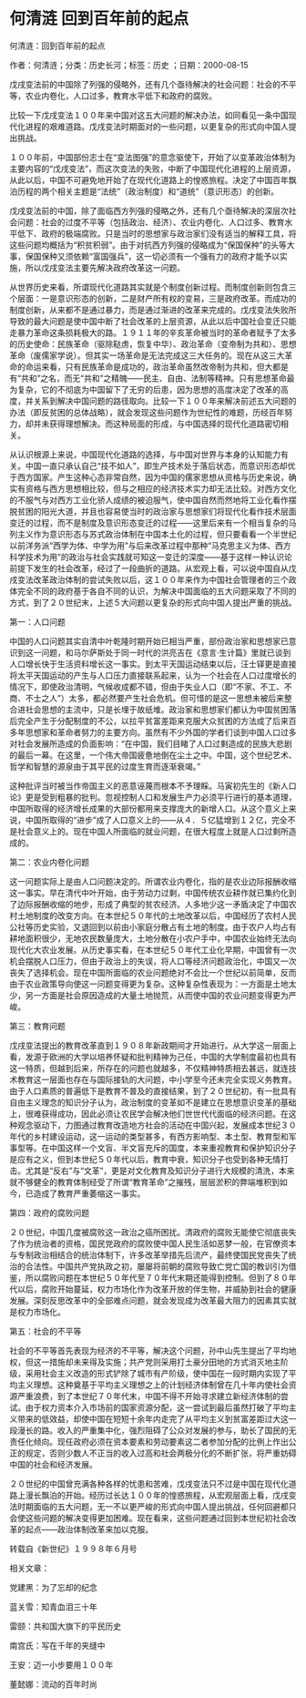# 何清涟  回到百年前的起点  
  
何清涟：回到百年前的起点  
作者：何清涟；分类：历史长河；标签：历史 ；日期：2000-08-15  
戊戌变法前的中国除了列强的侵略外，还有几个亟待解决的社会问题：社会的不平等，农业内卷化，人口过多，教育水平低下和政府的腐败。  
比较一下戊戌变法１００年来中国对这五大问题的解决办法，如同看见一条中国现代化进程的艰难道路。戊戌变法时期面对的一些问题，以更复杂的形式向中国人提出挑战。  
１００年前，中国部份志士在“变法图强”的意念驱使下，开始了以变革政治体制为主要内容的“戊戌变法”，而这次变法的失败，中断了中国现代化进程的上层资源，从此以后，中国不可避免地开始了在现代化道路上的惶惑旅程。决定了中国百年飘泊历程的两个相关主题是“法统”（政治制度）和“道统”（意识形态）的创新。  
戊戌变法前的中国，除了面临西方列强的侵略之外，还有几个亟待解决的深层次社会问题：社会的过度不平等（包括政治、经济）、农业内卷化、人口过多、教育水平低下、政府的极端腐败。只是当时的思想家与政治家们没有适当的解释工具，将这些问题均概括为“积贫积弱”。由于对抗西方列强的侵略成为“保国保种”的头等大事，保国保种又须依赖“富国强兵”，这一切必须有一个强有力的政府才能予以实施，所以戊戌变法主要先解决政府改革这一问题。  
从世界历史来看，所谓现代化道路其实就是个制度创新过程。而制度创新则包含三个层面：一是意识形态的创新，二是财产所有权的变易，三是政府改革。而成功的制度创新，从来都不是通过暴力，而是通过渐进的改革来完成的。戊戌变法失败所导致的最大问题是使中国中断了社会改革的上层资源，从此以后中国社会变迁只能走暴力革命这条损耗极大的路。１９１１年的辛亥革命被当时的革命者赋予了太多的历史使命：民族革命（驱除鞑虏，恢复中华）、政治革命（变帝制为共和）、思想革命（废儒家学说）。但其实一场革命是无法完成这三大任务的。现在从这三大革命的命运来看，只有民族革命是成功的，政治革命虽然改帝制为共和，但大都是有“共和”之名，而无“共和”之精魄——民主、自由、法制等精神。只有思想革命最为复杂，它的不彻底为中国留下了无穷的后患，因为思想的高度决定了改革的高度，并关系到解决中国问题的路径取向。比较一下１００年来解决前述五大问题的办法（即反贫困的总体战略），就会发现这些问题作为世纪性的难题，历经百年努力，却并未获得理想解决。而这种局面的形成，与中国选择的现代化道路密切相关。  
从认识根源上来说，中国现代化道路的选择，与中国对世界与本身的认知能力有关。中国一直只承认自己“技不如人”，即生产技术处于落后状态，而意识形态却优于西方国家。产生这种心态非常自然，因为中国的儒家思想从资格与历史来说，确实有资格与西方思想相比较，但与之相应的经济技术实力却无法比较。对西方文化的不服气与对西方工业化骄人成绩的被迫服气，使中国自然而然地将工业化看作摆脱贫困的阳光大道，并且也容易使当时的政治家与思想家们将现代化看作技术层面变迁的过程，而不是制度及意识形态变迁的过程——这里后来有一个相当复杂的马列主义作为意识形态与苏式政治体制在中国本土化的过程，但只要看看一个半世纪以前洋务派“西学为体、中学为用”与后来改革过程中那种“马克思主义为体、西方科学技术为用”的政治与社会实践就可知这一变迁的深度——基于这样一种认识论前提下发生的社会改革，经过了一段曲折的道路。从宏观上看，可以说中国自从戊戌变法改革政治体制的尝试失败以后，这１００年来作为中国社会管理者的三个政体完全不同的政府基于各自不同的认识，为解决中国面临的五大问题采取了不同的方式，到了２０世纪末，上述５大问题以更复杂的形式向中国人提出严重的挑战。  
第一：人口问题  
中国的人口问题其实自清中叶乾隆时期开始已相当严重，部份政治家和思想家已意识到这一问题，和马尔萨斯处于同一时代的洪亮吉在《意言·生计篇》里就已谈到人口增长快于生活资料增长这一事实。到太平天国运动结束以后，汪士铎更是直接将太平天国运动的产生与人口压力直接联系起来，认为一个社会在人口过度增长的情况下，即使政治清明，气候收成都不错，但由于失业人口（即“不家、不工、不商、不士之人”）太多，都必然要产生社会危机。但可惜的是这一思想未被后来整合进社会思想的主流中，只是长埋于故纸堆。政治家和思想家们都认为中国贫困落后完全产生于分配制度的不公，以拉平贫富差距来克服大众贫困的方法成了后来百多年思想家和革命者努力的主要方向。虽然有不少外国的学者们谈到中国人口过多对社会发展所造成的负面影响：“在中国，我们目睹了人口过剩造成的民族大悲剧的最后一幕。在这里，一个伟大帝国疲惫地倒在尘土之中。中国，这个世纪艺术、哲学和智慧的源泉由于其平民的过度生育而逐渐衰竭。”  
这种批评当时被当作帝国主义的恶意诬蔑而根本不予理睬。马寅初先生的《新人口论》更是受到粗暴的批判。忽视控制人口和发展生产力必须平行进行的基本道理，中国所取得的经济增长成果的大部份都用来支撑庞大的新增人口。从这个意义上来说，中国所取得的“进步”成了人口意义上的——从４．５亿猛增到１２亿，完全不是社会意义上的。现在中国人所面临的就业问题，在很大程度上就是人口过剩所造成的。  
第二：农业内卷化问题  
这一问题实际上是由人口问题决定的。所谓农业内卷化，指的是农业边际报酬收缩这一事实。早在清代中叶开始，由于劳动力过剩，中国传统农业耕作就已集约化到了边际报酬收缩的地步，形成了典型的贫农经济。人多地少这一矛盾决定了中国农村土地制度的改变方向。在本世纪５０年代的土地改革以后，中国经历了农村人民公社等历史实验，又退回到以前由小家庭分散占有土地的制度。由于农户人均占有耕地面积很少，无地农民数量庞大，土地分散在小农户手中，中国农业始终无法向现代化大农业发展。从历史事实看，在本世纪５０年代工业化早期，中国曾有一次机会摆脱人口压力，但由于政治上的失误，将人口等经济问题政治化，中国又一次丧失了选择机会。现在中国所面临的农业问题绝对不会比一个世纪以前简单，反而由于农业政策导向使这一问题变得更为复杂。这种复杂性表现为：一方面是土地太少，另一方面是社会原因造成的大量土地抛荒，从而使中国的农业问题变得更为严峻。  
第三：教育问题  
戊戌变法提出的教育改革直到１９０８年新政期间才开始进行。从大学这一层面上看，发源于欧洲的大学以培养怀疑和批判精神为己任，中国的大学制度最初也具有这一特质，但越到后来，所存在的问题也就越多，不仅精神特质相去甚远，就连技术教育这一层面也存在与国际接轨的大问题，中小学至今还未完全实现义务教育。由于人口素质的普遍低下是教育不普及的直接结果，到了２０世纪初，有一批具有自由主义理念的知识分子认为，政治制度的变革如不是建立在思想意识变革的基础上，很难获得成功，因此必须让农民学会解决他们世世代代面临的经济问题。在这种观念驱动下，力图通过教育改造地方社会的活动在中国兴起，发展成本世纪３０年代的乡村建设运动，这一运动的类型甚多，有西方影响型、本土型、教育型和军事型等。在中国这样一个文盲、半文盲充斥的国度，本来重视教育和保护知识分子是应有之义，但到本世纪５０年代以后，教育中衰，知识分子也受到各种无情打击。尤其是“反右”与“文革”，更是对文化教育及知识分子进行大规模的清洗，本来就不够健全的教育体制经受了所谓“教育革命”之摧残，层层淤积的弊端堆积到如今，已造成了教育严重萎缩这一事实。  
第四：政府的腐败问题  
２０世纪，中国几度被腐败这一政治之癌所困扰。清政府的腐败无能使它彻底丧失了作为统治者的资格，国民党政府的腐败使中国人民生活如恶梦一般，在官僚资本与专制政治相结合的统治体制下，许多改革举措先后流产，最终使国民党丧失了统治的合法性。中国共产党执政之初，屡屡将前朝的腐败导致亡党亡国的教训引为借鉴，所以腐败问题在本世纪５０年代至７０年代末期还能得到控制。但到了８０年代以后，腐败开始蔓延，权力市场化作为改革开放的伴生物，并威胁到社会的健康发展。深刻反思改革中的全部难点问题，就会发现成为改革最大阻力的因素其实就是权力市场化。  
第五：社会的不平等  
社会的不平等首先表现为经济的不平等，解决这个问题，孙中山先生提出了平均地权，但这一措施却未来得及实施；共产党则采用打土豪分田地的方式消灭地主阶级，采用社会主义改造的形式铲除了城市有产阶级，使中国在一段时期内实现了平均主义理想。这种奠基于平均主义理想之上的计划经济体制曾在几十年内使社会资源严重浪费，到了本世纪７０年代末，中国不得不开始寻求建立新经济体制的尝试。由于权力资本介入市场前的国家资源分配，这一尝试到最后虽然打破了平均主义带来的低效益，却使中国在短短十余年内走完了从平均主义到贫富差距过大这一段漫长的路。收入的严重集中化，强烈阻碍了公众对发展的参与，助长了国民的无责任化倾向。现任政府必须在资本要素和劳动要素这二者参加分配的比例上作出公正的规定，否则少数人不正当的收入过高和社会两极分化的不断扩张，将严重妨碍中国的社会和经济发展。  
２０世纪的中国曾充满各种各样的忧患和苦难，戊戌变法只不过是中国在现代化道路上漫长飘泊的开始。经历过长达１００年的惶惑旅程，从宏观层面上看，戊戌变法时期面临的五大问题，无一不以更严峻的形式向中国人提出挑战，任何回避都只会使这些问题的解决变得更加困难。现在看来，这些问题通过回到本世纪初社会改革的起点——政治体制改革来加以克服。  
转载自《新世纪》１９９８年６月号  
  
相关文章：  
党建黑：为了忘却的纪念  
蓝关雪：知青血泪三十年  
雷颐：共和国大旗下的平民历史  
南宫氏：写在千年的夹缝中  
王安：迈一小步要用１００年  
董懿娜：流动的百年时尚